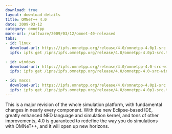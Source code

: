 ```yaml
---
download: true
layout: download-details
title: OMNeT++ 4.0
date: 2009-03-12
category: omnetpp
more-url: /software/2009/03/12/omnet-40-released
tabs:
- id: linux
  download-url: https://ipfs.omnetpp.org/release/4.0/omnetpp-4.0p1-src.tgz
  ipfs: ipfs get /ipns/ipfs.omnetpp.org/release/4.0/omnetpp-4.0p1-src.tgz

- id: windows
  download-url: https://ipfs.omnetpp.org/release/4.0/omnetpp-4.0-src-windows.zip
  ipfs: ipfs get /ipns/ipfs.omnetpp.org/release/4.0/omnetpp-4.0-src-windows.zip

- id: macos
  download-url: https://ipfs.omnetpp.org/release/4.0/omnetpp-4.0p1-src.tgz
  ipfs: ipfs get /ipns/ipfs.omnetpp.org/release/4.0/omnetpp-4.0p1-src.tgz
---
```


This is a major revision of the whole simulation platform, with fundamental changes in nearly every component. With the new Eclipse-based IDE, greatly enhanced NED language and simulation kernel, and tons of other improvements, 4.0 is guaranteed to redefine the way you do simulations with OMNeT++, and it will open up new horizons.
